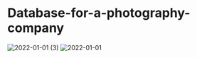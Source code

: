 # Database-for-a-photography-company

![2022-01-01 (3)](https://user-images.githubusercontent.com/87213269/153432641-b9274b16-6df9-4dd2-9307-6601eee49128.png)
![2022-01-01](https://user-images.githubusercontent.com/87213269/153432647-486f5d7f-2c8a-479b-9cec-23626e56f38b.png)
